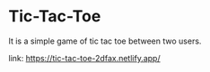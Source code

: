 # Tic-Tac-Toe

It is a simple game of tic tac toe between two users.

link: https://tic-tac-toe-2dfax.netlify.app/
